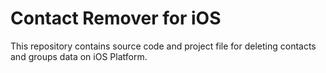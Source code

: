 # Contact Remover for iOS

This repository contains source code and project file for deleting contacts and groups data on iOS Platform.
